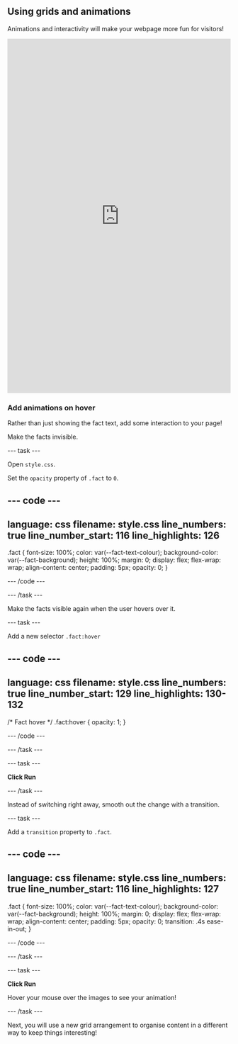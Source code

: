 ## Using grids and animations

Animations and interactivity will make your webpage more fun for visitors!

<iframe src="https://editor.raspberrypi.org/en/embed/viewer/welcome-to-antarctica-step6" width="100%" height="800" frameborder="0" marginwidth="0" marginheight="0" allowfullscreen> </iframe>

### Add animations on hover

Rather than just showing the fact text, add some interaction to your page!

Make the facts invisible.

--- task ---

Open `style.css`.

Set the `opacity` property of `.fact` to `0`.

--- code ---
---
language: css
filename: style.css
line_numbers: true
line_number_start: 116
line_highlights: 126
---

.fact {
  font-size: 100%;
  color: var(--fact-text-colour);
  background-color: var(--fact-background);
  height: 100%;
  margin: 0;
  display: flex;
  flex-wrap: wrap;
  align-content: center;
  padding: 5px;
  opacity: 0;
}

--- /code ---

--- /task ---

Make the facts visible again when the user hovers over it.

--- task ---

Add a new selector `.fact:hover`

--- code ---
---
language: css
filename: style.css
line_numbers: true
line_number_start: 129
line_highlights: 130-132
---

/* Fact hover */
.fact:hover {
  opacity: 1;
}

--- /code ---

--- /task ---

--- task ---

**Click Run**

--- /task ---

Instead of switching right away, smooth out the change with a transition.

--- task ---

Add a `transition` property to `.fact`.

--- code ---
---
language: css
filename: style.css
line_numbers: true
line_number_start: 116
line_highlights: 127
---

.fact {
  font-size: 100%;
  color: var(--fact-text-colour);
  background-color: var(--fact-background);
  height: 100%;
  margin: 0;
  display: flex;
  flex-wrap: wrap;
  align-content: center;
  padding: 5px;
  opacity: 0;
  transition: .4s ease-in-out;
}

--- /code ---

--- /task ---

--- task ---

**Click Run**

Hover your mouse over the images to see your animation!

--- /task ---

Next, you will use a new grid arrangement to organise content in a different way to keep things interesting!